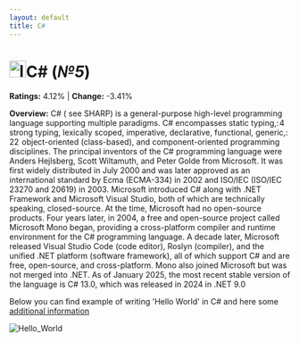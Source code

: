 ```yaml
---
layout: default
title: C#
---
```


# <img src="https://logodix.com/logo/1137946.png" alt="logo" width="30"/>**C#** (_№5_) 

**Ratings:** 4.12% | **Change:** -3.41% 

**Overview:** C# ( see SHARP) is a general-purpose high-level programming language supporting multiple paradigms. C# encompasses static typing,: 4  strong typing, lexically scoped, imperative, declarative, functional, generic,: 22  object-oriented (class-based), and component-oriented programming disciplines.
The principal inventors of the C# programming language were Anders Hejlsberg, Scott Wiltamuth, and Peter Golde from Microsoft. It was first widely distributed in July 2000 and was later approved as an international standard by Ecma (ECMA-334) in 2002 and ISO/IEC (ISO/IEC 23270 and 20619) in 2003. Microsoft introduced C# along with .NET Framework and Microsoft Visual Studio, both of which are technically speaking, closed-source. At the time, Microsoft had no open-source products. Four years later, in 2004, a free and open-source project called Microsoft Mono began, providing a cross-platform compiler and runtime environment for the C# programming language. A decade later, Microsoft released Visual Studio Code (code editor), Roslyn (compiler), and the unified .NET platform (software framework), all of which support C# and are free, open-source, and cross-platform. Mono also joined Microsoft but was not merged into .NET.
As of January 2025, the most recent stable version of the language is C# 13.0, which was released in 2024 in .NET 9.0



Below you can find example of writing 'Hello World' in C# and here some [additional information](https://en.wikipedia.org/wiki/C_Sharp_(programming_language))

![Hello_World](https://res.cloudinary.com/dmsxwwfb5/image/upload/v1589883956/output-hello-world-csharp-program-min.png)
